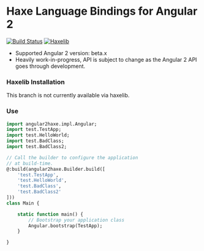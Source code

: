 Haxe Language Bindings for Angular 2
===
[![Build Status](https://travis-ci.org/nweedon/angular2haxe.svg?branch=rewrite-with-hxdecorate)](https://travis-ci.org/nweedon/angular2haxe)
[![Haxelib](https://img.shields.io/github/tag/nweedon/angular2haxe.svg?style=flat&label=haxelib)](http://lib.haxe.org/p/angular2haxe/)

* Supported Angular 2 version: beta.x
* Heavily work-in-progress, API is subject to change as the Angular 2 API goes through development.

### Haxelib Installation
This branch is not currently available via haxelib.

### Use
```haxe
import angular2haxe.impl.Angular;
import test.TestApp;
import test.HelloWorld;
import test.BadClass;
import test.BadClass2;

// Call the builder to configure the application
// at build-time.
@:build(angular2haxe.Builder.build([
    'test.TestApp',
    'test.HelloWorld',
    'test.BadClass',
    'test.BadClass2'
]))
class Main {

    static function main() {
        // Bootstrap your application class
        Angular.bootstrap(TestApp);
    }

}
```
